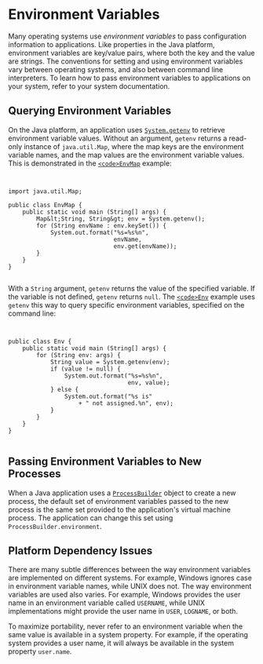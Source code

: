 
# Environment Variables

Many operating systems use *environment variables* to pass configuration information to applications. Like properties in the Java platform, environment variables are key/value pairs, where both the key and the value are strings. The conventions for setting and using environment variables vary between operating systems, and also between command line interpreters. To learn how to pass environment variables to applications on your system, refer to your system documentation.

## Querying Environment Variables

On the Java platform, an application uses
[`System.getenv`](https://docs.oracle.com/javase/8/docs/api/java/lang/System.html#getenv--) to retrieve environment variable values. Without an argument, `getenv` returns a read-only instance of `java.util.Map`, where the map keys are the environment variable names, and the map values are the environment variable values. This is demonstrated in the 
[`<code>EnvMap`</code>](examples/EnvMap.java) example:

```


import java.util.Map;

public class EnvMap {
    public static void main (String[] args) {
        Map&lt;String, String&gt; env = System.getenv();
        for (String envName : env.keySet()) {
            System.out.format("%s=%s%n",
                              envName,
                              env.get(envName));
        }
    }
}


```

With a `String` argument, `getenv` returns the value of the specified variable. If the variable is not defined, `getenv` returns `null`. The 
[`<code>Env`</code>](examples/Env.java) example uses `getenv` this way to query specific environment variables, specified on the command line:

```


public class Env {
    public static void main (String[] args) {
        for (String env: args) {
            String value = System.getenv(env);
            if (value != null) {
                System.out.format("%s=%s%n",
                                  env, value);
            } else {
                System.out.format("%s is"
                    + " not assigned.%n", env);
            }
        }
    }
}


```

## Passing Environment Variables to New Processes

When a Java application uses a 
[`ProcessBuilder`](https://docs.oracle.com/javase/8/docs/api/java/lang/ProcessBuilder.html) object to create a new process, the default set of environment variables passed to the new process is the same set provided to the application's virtual machine process. The application can change this set using `ProcessBuilder.environment`.

## Platform Dependency Issues

There are many subtle differences between the way environment variables are implemented on different systems. For example, Windows ignores case in environment variable names, while UNIX does not. The way environment variables are used also varies. For example, Windows provides the user name in an environment variable called `USERNAME`, while UNIX implementations might provide the user name in `USER`, `LOGNAME`, or both.

To maximize portability, never refer to an environment variable when the same value is available in a system property. For example, if the operating system provides a user name, it will always be available in the system property `user.name`.
